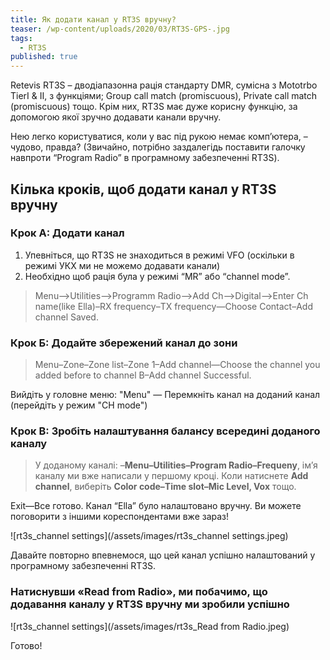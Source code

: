 ```yaml
---
title: Як додати канал у RT3S вручну?
teaser: /wp-content/uploads/2020/03/RT3S-GPS-.jpg
tags:
  - RT3S
published: true
---
```

Retevis RT3S &#8211; дводіапазонна рація стандарту DMR, сумісна з Mototrbo TierⅠ & Ⅱ, з функціями; Group call match (promiscuous), Private call match (promiscuous)&nbsp;тощо. Крім них, RT3S має дуже корисну функцію, за допомогою якої зручно додавати канали вручну.

Нею легко користуватися, коли у вас під рукою немає комп&#8217;ютера, &#8211; чудово, правда? (Звичайно, потрібно заздалегідь поставити галочку навпроти &#8220;Program Radio&#8221; в програмному забезпеченні RT3S).

## Кілька кроків, щоб додати канал у RT3S вручну

### Крок A: Додати канал

  1. Упевніться, що RT3S не знаходиться в режимі VFO (оскільки в режимі УКХ ми не можемо додавати канали)
  2. Необхідно щоб рація була у режимі &#8220;MR&#8221; або&nbsp;&#8220;channel mode&#8221;.

> Menu–>Utilities–>Programm Radio–>Add Ch–>Digital–>Enter Ch name(like Ella)–RX frequency–TX frequency—Choose Contact–Add channel Saved.</span>

### Крок Б: Додайте збережений канал до зони

> Menu–Zone–Zone list–Zone 1–Add channel—Choose the channel you added before to channel B–Add channel Successful.

Вийдіть у головне меню: "Menu" — Перемкніть канал на доданий канал (перейдіть у режим "CH mode")

### Крок В: Зробіть налаштування балансу всередині доданого каналу

> У доданому каналі: –**Menu–Utilities–Program Radio–Frequeny**, ім&#8217;я каналу ми вже написали у першому кроці. Коли натиснете **Add channel**, виберіть **Color code–Time slot–Mic Level, Vox** тощо.

Exit—Все готово. Канал “Ella” було налаштовано вручну. Ви можете поговорити з іншими кореспондентами вже зараз!

![rt3s_channel settings](/assets/images/rt3s_channel settings.jpeg)

Давайте повторно впевнемося, що цей канал успішно налаштований у програмному забезпеченні RT3S.

### Натиснувши «Read from Radio», ми побачимо, що додавання каналу у RT3S вручну ми зробили успішно

![rt3s_channel settings](/assets/images/rt3s_Read from Radio.jpeg)

Готово!
